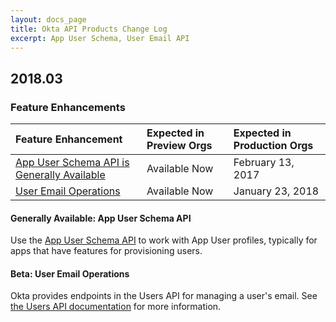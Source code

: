 ```yaml
---
layout: docs_page
title: Okta API Products Change Log
excerpt: App User Schema, User Email API
---
```


## 2018.03

### Feature Enhancements

| Feature Enhancement                          | Expected in Preview Orgs | Expected in Production Orgs |
|:---------------------------------------------------|:------------------------------------|:---------------------------------------|
| [App User Schema API is Generally Available](#generally-available-app-user-schema-api)   | Available Now          | February 13, 2017  |
| [User Email Operations](#beta-user-email-operations) | Available Now        | January 23, 2018                |

#### Generally Available: App User Schema API
Use the [App User Schema API](/docs/api/resources/schemas#app-user-schema-operations) to work with App User profiles, typically for apps that have features for provisioning users. <!--OKTA-154105-->

#### Beta: User Email Operations

Okta provides endpoints in the Users API for managing a user's email. See [the Users API documentation](/docs/api/resources/users#user-email-operations) for more information. <!--OKTA-153777-->